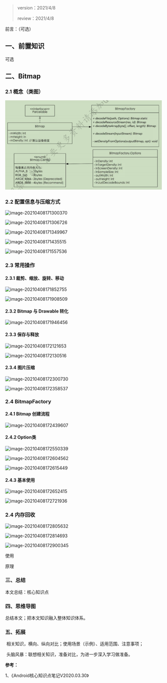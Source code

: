 > version：2021/4/8
>
> review：2021/4/8
>



前言：（可选）

## 一、前置知识

可选

## 二、Bitmap

### 2.1 概念（类图）

![bitmap uml 图](images/image-20220615180446413.png)

### 2.2 配置信息与压缩方式

![image-20210408171300370](C:\Users\NJCS\AppData\Roaming\Typora\typora-user-images\image-20210408171300370.png)

![image-20210408171306726](C:\Users\NJCS\AppData\Roaming\Typora\typora-user-images\image-20210408171306726.png)

![image-20210408171349967](C:\Users\NJCS\AppData\Roaming\Typora\typora-user-images\image-20210408171349967.png)

![image-20210408171435515](C:\Users\NJCS\AppData\Roaming\Typora\typora-user-images\image-20210408171435515.png)

![image-20210408171557536](C:\Users\NJCS\AppData\Roaming\Typora\typora-user-images\image-20210408171557536.png)



### 2.3 常用操作

#### 2.3.1 裁剪、缩放、旋转、移动

![image-20210408171852755](C:\Users\NJCS\AppData\Roaming\Typora\typora-user-images\image-20210408171852755.png)

![image-20210408171908509](C:\Users\NJCS\AppData\Roaming\Typora\typora-user-images\image-20210408171908509.png)

#### 2.3.2 Bitmap 与 Drawable 转化

![image-20210408171946456](C:\Users\NJCS\AppData\Roaming\Typora\typora-user-images\image-20210408171946456.png)

#### 2.3.3 保存与释放

![image-20210408172121653](C:\Users\NJCS\AppData\Roaming\Typora\typora-user-images\image-20210408172121653.png)

![image-20210408172130516](C:\Users\NJCS\AppData\Roaming\Typora\typora-user-images\image-20210408172130516.png)

#### 2.3.4 图片压缩

![image-20210408172300730](C:\Users\NJCS\AppData\Roaming\Typora\typora-user-images\image-20210408172300730.png)

![image-20210408172358537](C:\Users\NJCS\AppData\Roaming\Typora\typora-user-images\image-20210408172358537.png)

### 2.4 BitmapFactory

#### 2.4.1 Bitmap 创建流程

![image-20210408172439607](C:\Users\NJCS\AppData\Roaming\Typora\typora-user-images\image-20210408172439607.png)

#### 2.4.2 Option类

![image-20210408172550339](C:\Users\NJCS\AppData\Roaming\Typora\typora-user-images\image-20210408172550339.png)

![image-20210408172604562](C:\Users\NJCS\AppData\Roaming\Typora\typora-user-images\image-20210408172604562.png)

![image-20210408172615449](C:\Users\NJCS\AppData\Roaming\Typora\typora-user-images\image-20210408172615449.png)

#### 2.4.3 基本使用

![image-20210408172652415](C:\Users\NJCS\AppData\Roaming\Typora\typora-user-images\image-20210408172652415.png)

![image-20210408172721936](C:\Users\NJCS\AppData\Roaming\Typora\typora-user-images\image-20210408172721936.png)

### 2.4 内存回收

![image-20210408172805632](C:\Users\NJCS\AppData\Roaming\Typora\typora-user-images\image-20210408172805632.png)

![image-20210408172814693](C:\Users\NJCS\AppData\Roaming\Typora\typora-user-images\image-20210408172814693.png)

![image-20210408172900345](C:\Users\NJCS\AppData\Roaming\Typora\typora-user-images\image-20210408172900345.png)









使用

原理

### 三、总结

本文总结：核心知识点

### 四、思维导图

总结本文；把本文知识融入整体知识体系。

### 五、拓展

​	相关知识，横向、纵向对比；使用场景（示例）、适用范围、注意事项；

​	头脑风暴：联想相关知识，准备对比，为进一步深入学习做准备。



**参考：**

1、《Android核心知识点笔记V2020.03.30》